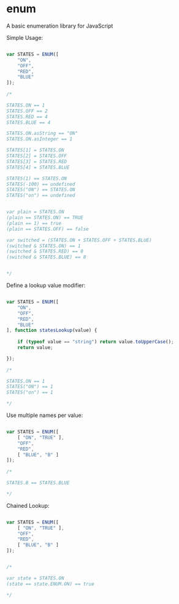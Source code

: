 # enum
A basic enumeration library for JavaScript

Simple Usage:
```javascript

var STATES = ENUM([
	"ON",
	"OFF",
	"RED",
	"BLUE"
]);
	
/*

STATES.ON == 1
STATES.OFF == 2
STATES.RED == 4
STATES.BLUE == 4

STATES.ON.asString == "ON"
STATES.ON.asInteger == 1

STATES[1] = STATES.ON
STATES[2] = STATES.OFF
STATES[3] = STATES.RED
STATES[4] = STATES.BLUE

STATES(1) == STATES.ON
STATES(-100) == undefined
STATES("ON") == STATES.ON
STATES("on") == undefined


var plain = STATES.ON
(plain == STATES.ON) == TRUE
(plain == 1) == true
(plain == STATES.OFF) == false

var switched = (STATES.ON + STATES.OFF + STATES.BLUE)
(switched & STATES.ON) == 1
(switched & STATES.RED) == 0
(switched & STATES.BLUE) == 8


*/

```
  
  
Define a lookup value modifier:
```javascript

var STATES = ENUM([
	"ON",
	"OFF",
	"RED",
	"BLUE"
], function statesLookup(value) {
	
	if (typeof value == "string") return value.toUpperCase();
	return value;

});
	
/*

STATES.ON == 1
STATES("ON") == 1
STATES("on") == 1

*/

```
  
  
Use multiple names per value:
```javascript

var STATES = ENUM([
	[ "ON", "TRUE" ],
	"OFF",
	"RED",
	[ "BLUE", "B" ]
]);
	
/*

STATES.B == STATES.BLUE

*/

```
  

Chained Lookup:
```javascript

var STATES = ENUM([
	[ "ON", "TRUE" ],
	"OFF",
	"RED",
	[ "BLUE", "B" ]
]);


/*

var state = STATES.ON
(state == state.ENUM.ON) == true

*/

```
